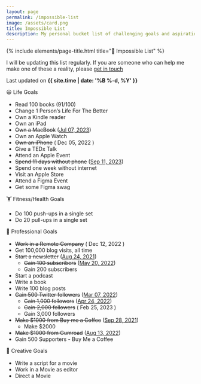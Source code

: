 ```yaml
---	
layout: page
permalink: /impossible-list
image: /assets/card.png
title: Impossible List
description: My personal bucket list of challenging goals and aspirations
---
```


{% include elements/page-title.html title="🎯️ Impossible List" %}

I will be updating this list regularly. If you are someone who can help me make one of these a reality, please [get in touch](mailto:hi@vyshnav.xyz)

Last updated on **{{ site.time | date: '%B %-d, %Y' }}**

<div class="about-sec-h text-mute" style="margin-bottom: 1rem;">😃 Life Goals</div>

- Read 100 books (91/100)
- Change 1 Person’s Life For The Better
- Own a Kindle reader
- Own an iPad
- ~~Own a MacBook~~ ([Jul 07, 2023](https://twitter.com/vyshnav_xyz/status/1677315178126274563))
- Own an Apple Watch
- ~~Own an iPhone~~ ( Dec 05, 2022 )
- Give a TEDx Talk
- Attend an Apple Event
- ~~Spend 11 days without phone~~ ([Sep 11, 2023](https://x.com/vyshnav_xyz/status/1697254933857546517))
- Spend one week without internet
- Visit an Apple Store
- Attend a Figma Event
- Get some Figma swag

<div class="about-sec-h text-mute" style="margin-bottom: 1rem;">🏋️ Fitness/Health Goals</div>

- Do 100 push-ups in a single set
- Do 20 pull-ups in a single set

<div class="about-sec-h text-mute" style="margin-bottom: 1rem;">💼 Professional Goals</div>

- ~~Work in a Remote Company~~ ( Dec 12, 2022 )
- Get 100,000 blog visits, all time
- ~~Start a newsletter~~ ([Aug 24, 2021](/microblog/launched-my-newsletter))
    - ~~Gain 100 subscribers~~ ([May 20, 2022](https://twitter.com/vyshnav_xyz/status/1527575463111032832))
    - Gain 200 subscribers
- Start a podcast
- Write a book
- Write 100 blog posts
- ~~Gain 500 Twitter followers~~ ([Mar 07, 2022](https://twitter.com/vyshnav_xyz/status/1500835594146045956))
    - ~~Gain 1,000 followers~~ ([Apr 24, 2022](https://twitter.com/vyshnav_xyz/status/1518463933513830401))
    - ~~Gain 2,000 followers~~ ( Feb 25, 2023 )
    - Gain 3,000 followers
- ~~Make $1000 from Buy me a Coffee~~ ([Sep 28, 2021](/microblog/made-my-first-1000-on-the-internet))
    - Make $2000
- ~~Make $1000 from Gumroad~~ ([Aug 13, 2022](https://twitter.com/vyshnav_xyz/status/1558318494969733121))
- Gain 500 Supporters - Buy Me a Coffee

<div class="about-sec-h text-mute" style="margin-bottom: 1rem;">🎨 Creative Goals</div>

- Write a script for a movie
- Work in a Movie as editor
- Direct a Movie